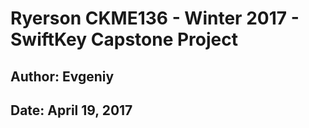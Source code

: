 # Ryerson CKME136 - Winter 2017 - SwiftKey Capstone Project
## Author: Evgeniy
## Date: April 19, 2017



